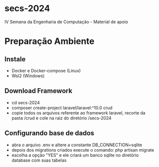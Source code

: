 # secs-2024
IV Semana da Engenharia de Computação - Material de apoio

# Preparação Ambiente
## Instale
- Docker e Docker-compose (Linux)
- Wsl2 (Windows)

## Download Framework
- cd secs-2024
- composer create-project laravel/laravel:^10.0 crud
- copie todos os arquivos referente ao framework laravel, recorte da pasta /crud e cole na raiz do diretório /secs-2024

## Configurando base de dados
- abra o arquivo .env e altere a constante DB_CONNECTION=sqlite
- depois dos migrations criados execute o comando: php artisan migrate
- escolha a opção "YES" e ele criará um banco sqlite no diretório database com suas tabelas

